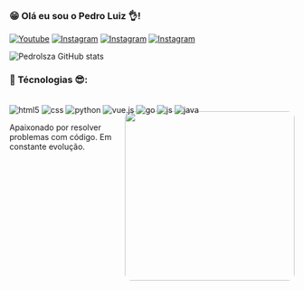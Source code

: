 ### 😁 Olá eu sou o Pedro Luiz 👌!

[![Youtube](https://img.shields.io/badge/YouTube-FF0000?style=for-the-badge&logo=youtube&logoColor=white)](https://www.youtube.com/@pedroluiz5645)
[![Instagram](https://img.shields.io/badge/Instagram-E4405F?style=for-the-badge&logo=instagram&logoColor=white)](https://www.instagram.com/pedrolsz_/)
[![Instagram](https://img.shields.io/badge/Twitch-9146FF?style=for-the-badge&logo=twitch&logoColor=white)](https://www.twitch.tv/pedrinlsz_)
[![Instagram](https://img.shields.io/badge/WhatsApp-25D366?style=for-the-badge&logo=whatsapp&logoColor=white)](https://api.whatsapp.com/send/?phone=5561999291416&text=Olá%2C+gostaria+de+saber+mais+sobre+os+seus+serviços.&type=phone_number&app_absent=0)

![Pedrolsza GitHub stats](https://github-readme-stats.vercel.app/api?username=Pedrolsza&show_icons=true&theme=tokyonight)



### 🤙 Técnologias 😎: 
<div style= "display_block"><br/>
  <img align="center" alt = "html5" src= "https://img.shields.io/badge/HTML5-E34F26?style=for-the-badge&logo=html5&logoColor=white"/>
  <img align="center" alt = "css" src= "https://img.shields.io/badge/CSS3-1572B6?style=for-the-badge&logo=css3&logoColor=white"/>
  <img align="center" alt = "python" src= "https://img.shields.io/badge/Python-14354C?style=for-the-badge&logo=python&logoColor=white"/>
  <img align="center" alt = "vue.js" src= "https://img.shields.io/badge/Vue.js-35495E?style=for-the-badge&logo=vue.js&logoColor=4FC08D"/>
  <img align="center" alt = "go" src= "https://img.shields.io/badge/Go-00ADD8?style=for-the-badge&logo=go&logoColor=white"/>
  <img align="center" alt = "js" src= "https://img.shields.io/badge/JavaScript-F7DF1E?style=for-the-badge&logo=javascript&logoColor=black"/>
  <img align="center" alt = "java" src= "https://img.shields.io/badge/Java-ED8B00?style=for-the-badge&logo=openjdk&logoColor=white"/>
  <p>
  <img src="https://media1.tenor.com/m/KHpTWofLUaIAAAAd/re-zero-natsuki-subaru.gif" 
       width="300" 
       align="right" 
       style="margin-top: -20px; margin-left: 20px; border-radius: 12px;" />
  </p>

</div>

Apaixonado por resolver problemas com código. Em constante evolução. 


